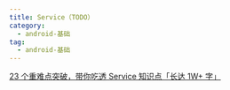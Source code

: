 ```yaml
---
title: Service（TODO）
category: 
  - android-基础
tag:
  - android-基础
---
```


[23 个重难点突破，带你吃透 Service 知识点「长达 1W+ 字」](https://hornhuang.blog.csdn.net/article/details/102880036)